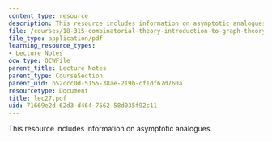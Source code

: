 ```yaml
---
content_type: resource
description: This resource includes information on asymptotic analogues.
file: /courses/18-315-combinatorial-theory-introduction-to-graph-theory-extremal-and-enumerative-combinatorics-spring-2005/71669e2d62d3d464756258d035f92c11_lec27.pdf
file_type: application/pdf
learning_resource_types:
- Lecture Notes
ocw_type: OCWFile
parent_title: Lecture Notes
parent_type: CourseSection
parent_uid: b52ccc0d-5155-38ae-219b-cf1df67d760a
resourcetype: Document
title: lec27.pdf
uid: 71669e2d-62d3-d464-7562-58d035f92c11
---
```

This resource includes information on asymptotic analogues.

